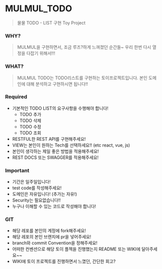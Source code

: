 # MULMUL_TODO

> 물물 TODO - LIST 구현 Toy Project

### WHY?

> MULMUL을 구현하면서, 조금 루즈?하게 느껴졌던 순간들~ 우리 한번 다시 열정을 다잡기 위해서!!!

### WHAT?

> MULMUL TODO는 TODO리스트를 구현하는 토이프로젝트입니다. 본인 도메인에 대해 분석하고 구현하시면 됩니다!!

### Required

- 기본적인 TODO LIST의 요구사항을 수행해야 합니다!
    + TODO 추가
    + TODO 삭제
    + TODO 수정
    + TODO 조회
- RESTFUL한 REST API를 구현해주세요!
- VIEW는 본인이 원하는 Tech를 선택하세요!! (etc react, vue, js)
- 본인이 생각하는 제일 좋은 방법을 적용해주세요!
- REST DOCS 또는 SWAGGER를 적용해주세요!

### Important

- 기간은 일주일입니다!
- test code를 작성해주세요!
- 도메인은 자유입니다! (추가는 자유!)
- Security는 필요없습니다!!
- 누구나 이해할 수 있는 코드로 작성해야 합니다!

### GIT

- 해당 레포를 본인의 계정에 fork해주세요!
- 해당 레포의 본인 브랜치에 pr을 넣어주세요!
- branch와 commit Convention을 정해주세요!
- 어떠한 컨벤션으로 해당 토이 플젝을 진행했는지 README 또는 WIKI에 달아주세요~~
- WIKI에 토이 프로젝트를 진행하면서 느꼈던, 간단한 회고?
